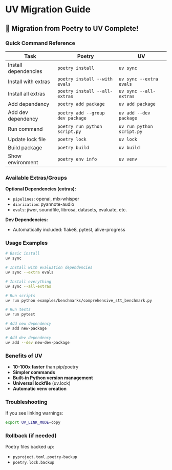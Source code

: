 # UV Migration Guide

## 🎉 Migration from Poetry to UV Complete!

### Quick Command Reference

| Task | Poetry | UV |
|------|--------|-----|
| Install dependencies | `poetry install` | `uv sync` |
| Install with extras | `poetry install --with evals` | `uv sync --extra evals` |
| Install all extras | `poetry install --all-extras` | `uv sync --all-extras` |
| Add dependency | `poetry add package` | `uv add package` |
| Add dev dependency | `poetry add --group dev package` | `uv add --dev package` |
| Run command | `poetry run python script.py` | `uv run python script.py` |
| Update lock file | `poetry lock` | `uv lock` |
| Build package | `poetry build` | `uv build` |
| Show environment | `poetry env info` | `uv venv` |

### Available Extras/Groups

**Optional Dependencies (extras):**
- `pipelines`: openai, mlx-whisper
- `diarization`: pyannote-audio  
- `evals`: jiwer, soundfile, librosa, datasets, evaluate, etc.

**Dev Dependencies:**
- Automatically included: flake8, pytest, alive-progress

### Usage Examples

```bash
# Basic install
uv sync

# Install with evaluation dependencies
uv sync --extra evals

# Install everything
uv sync --all-extras

# Run scripts
uv run python examples/benchmarks/comprehensive_stt_benchmark.py

# Run tests
uv run pytest

# Add new dependency
uv add new-package

# Add dev dependency
uv add --dev new-dev-package
```

### Benefits of UV

- **10-100x faster** than pip/poetry
- **Simpler commands** 
- **Built-in Python version management**
- **Universal lockfile** (uv.lock)
- **Automatic venv creation**

### Troubleshooting

If you see linking warnings:
```bash
export UV_LINK_MODE=copy
```

### Rollback (if needed)

Poetry files backed up:
- `pyproject.toml.poetry-backup`
- `poetry.lock.backup`